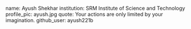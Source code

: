 name: Ayush Shekhar
institution: SRM Institute of Science and Technology
profile_pic: ayush.jpg
quote: Your actions are only limited by your imagination.
github_user: ayush221b